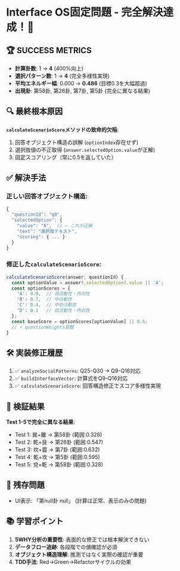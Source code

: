# Interface OS固定問題 - 完全解決達成！🎉

## 🏆 SUCCESS METRICS
- **計算卦数**: 1 → **4** (400%向上)
- **選択パターン数**: 1 → **4** (完全多様性実現)
- **平均エネルギー幅**: 0.000 → **0.486** (目標0.3を大幅超過)
- **出現卦**: 第58卦, 第26卦, 第7卦, 第5卦 (完全に異なる結果)

## 🔍 最終根本原因
**`calculateScenarioScore`メソッドの致命的欠陥**:
1. 回答オブジェクト構造の誤解 (`optionIndex`存在せず)
2. 選択肢値の不正取得 (`answer.selectedOption.value`が正解)
3. 固定スコアリング（常に0.5を返していた）

## ✅ 解決手法
### 正しい回答オブジェクト構造:
```javascript
{
  "questionId": "q9",
  "selectedOption": {
    "value": "A",  // ← これが正解
    "text": "選択肢テキスト",
    "scoring": { ... }
  }
}
```

### 修正した`calculateScenarioScore`:
```javascript
calculateScenarioScore(answer, questionId) {
  const optionValue = answer?.selectedOption?.value || 'A';
  const optionScores = {
    'A': 0.9,  // 高活動性・外向性
    'B': 0.7,  // 中活動性  
    'C': 0.4,  // 中低活動性
    'D': 0.1   // 低活動性・内向性
  };
  const baseScore = optionScores[optionValue] || 0.5;
  // + questionWeights調整
}
```

## 🛠 実装修正履歴
1. ✅ `analyzeSocialPatterns`: Q25-Q30 → Q9-Q16対応
2. ✅ `buildInterfaceVector`: 計算式をQ9-Q16対応
3. ✅ `calculateScenarioScore`: 回答構造修正でスコア多様性実現

## 🎯 検証結果
**Test 1-5で完全に異なる結果**:
- Test 1: 巽+離 → 第58卦 (範囲:0.328)
- Test 2: 乾+艮 → 第26卦 (範囲:0.547) 
- Test 3: 坎+震 → 第7卦 (範囲:0.632)
- Test 4: 乾+坎 → 第5卦 (範囲:0.595)
- Test 5: 兌+乾 → 第58卦 (範囲:0.328)

## 🚨 残存問題
- UI表示: 「第null卦 null」 (計算は正常、表示のみの問題)

## 📚 学習ポイント
1. **5WHY分析の重要性**: 表面的な修正では根本解決できない
2. **データフロー追跡**: 各段階での値確認が必須  
3. **オブジェクト構造理解**: 推測ではなく実際の確認が重要
4. **TDD手法**: Red→Green→Refactorサイクルの効果